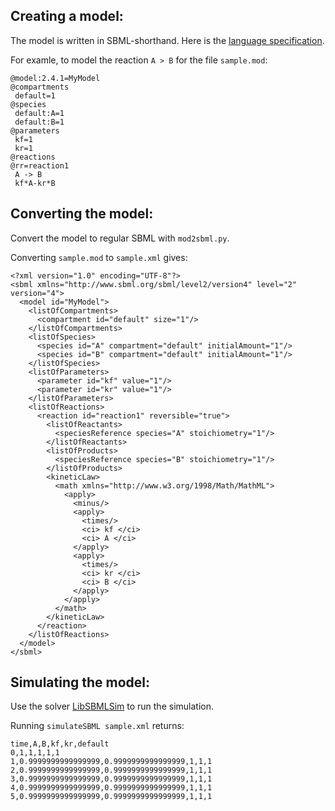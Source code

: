 Creating a model:
---

The model is written in SBML-shorthand. Here is the [language specification](http://www.staff.ncl.ac.uk/d.j.wilkinson/software/sbml-sh/2.4.1/sbml-sh.pdf).

For examle, to model the reaction `A > B` for the file `sample.mod`:

    @model:2.4.1=MyModel
    @compartments
     default=1
    @species
     default:A=1
     default:B=1
    @parameters
     kf=1
     kr=1
    @reactions
    @rr=reaction1
     A -> B
     kf*A-kr*B

Converting the model:
---
Convert the model to regular SBML with `mod2sbml.py`.

Converting `sample.mod` to `sample.xml` gives:

    <?xml version="1.0" encoding="UTF-8"?>
    <sbml xmlns="http://www.sbml.org/sbml/level2/version4" level="2" version="4">
      <model id="MyModel">
        <listOfCompartments>
          <compartment id="default" size="1"/>
        </listOfCompartments>
        <listOfSpecies>
          <species id="A" compartment="default" initialAmount="1"/>
          <species id="B" compartment="default" initialAmount="1"/>
        </listOfSpecies>
        <listOfParameters>
          <parameter id="kf" value="1"/>
          <parameter id="kr" value="1"/>
        </listOfParameters>
        <listOfReactions>
          <reaction id="reaction1" reversible="true">
            <listOfReactants>
              <speciesReference species="A" stoichiometry="1"/>
            </listOfReactants>
            <listOfProducts>
              <speciesReference species="B" stoichiometry="1"/>
            </listOfProducts>
            <kineticLaw>
              <math xmlns="http://www.w3.org/1998/Math/MathML">
                <apply>
                  <minus/>
                  <apply>
                    <times/>
                    <ci> kf </ci>
                    <ci> A </ci>
                  </apply>
                  <apply>
                    <times/>
                    <ci> kr </ci>
                    <ci> B </ci>
                  </apply>
                </apply>
              </math>
            </kineticLaw>
          </reaction>
        </listOfReactions>
      </model>
    </sbml>



Simulating the model:
---
Use the solver [LibSBMLSim](http://fun.bio.keio.ac.jp/software/libsbmlsim/) to run the simulation.

Running `simulateSBML sample.xml` returns:

    time,A,B,kf,kr,default
    0,1,1,1,1,1
    1,0.9999999999999999,0.9999999999999999,1,1,1
    2,0.9999999999999999,0.9999999999999999,1,1,1
    3,0.9999999999999999,0.9999999999999999,1,1,1
    4,0.9999999999999999,0.9999999999999999,1,1,1
    5,0.9999999999999999,0.9999999999999999,1,1,1
